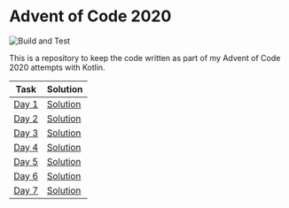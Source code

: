 # Advent of Code 2020

![Build and Test](https://github.com/MarkRobbo/adventofcode2020/workflows/Java%20CI%20with%20Maven/badge.svg)

This is a repository to keep the code written as part of my Advent of Code 2020 attempts with Kotlin.

| Task                                        | Solution                             |
| ------------------------------------------- | ------------------------------------ |
| [Day 1](https://adventofcode.com/2020/day/1)  | [Solution](src/main/kotlin/Day1.kt)  |
| [Day 2](https://adventofcode.com/2020/day/2)  | [Solution](src/main/kotlin/Day2.kt)  |
| [Day 3](https://adventofcode.com/2020/day/3)  | [Solution](src/main/kotlin/Day3.kt)  |
| [Day 4](https://adventofcode.com/2020/day/4)  | [Solution](src/main/kotlin/Day4.kt)  |
| [Day 5](https://adventofcode.com/2020/day/5)  | [Solution](src/main/kotlin/Day5.kt)  |
| [Day 6](https://adventofcode.com/2020/day/6)  | [Solution](src/main/kotlin/Day6.kt)  |
| [Day 7](https://adventofcode.com/2020/day/7)  | [Solution](src/main/kotlin/Day7.kt)  |